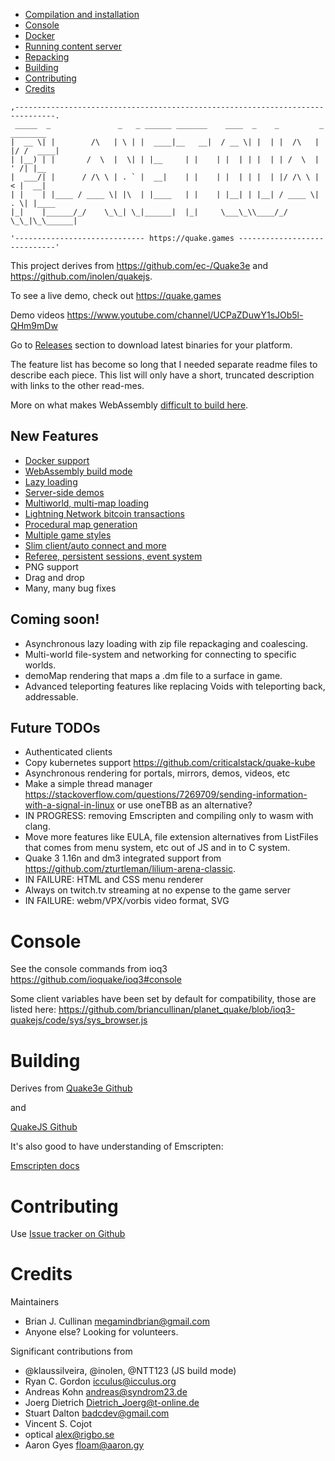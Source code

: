 
- [Compilation and installation](#compilation-and-installation)
- [Console](#console)
- [Docker](#docker)
- [Running content server](#running-content-server)
- [Repacking](#repacking)
- [Building](#building)
- [Contributing](#contributing)
- [Credits](#credits)

```
,-------------------------------------------------------------------------------.
 _____  _               _   _ ______ _______    ____  _    _         _  ________ 
|  __ \| |        /\   | \ | |  ____|__   __|  / __ \| |  | |  /\   | |/ /  ____|
| |__) | |       /  \  |  \| | |__     | |    | |  | | |  | | /  \  | ' /| |__   
|  ___/| |      / /\ \ | . ` |  __|    | |    | |  | | |  | |/ /\ \ |  < |  __|  
| |    | |____ / ____ \| |\  | |____   | |    | |__| | |__| / ____ \| . \| |____ 
|_|    |______/_/    \_\_| \_|______|  |_|     \___\_\\____/_/    \_\_|\_\______|

'----------------------------- https://quake.games -----------------------------'
```


This project derives from https://github.com/ec-/Quake3e and https://github.com/inolen/quakejs.

To see a live demo, check out https://quake.games

Demo videos https://www.youtube.com/channel/UCPaZDuwY1sJOb5l-QHm9mDw

Go to [Releases](../../releases) section to download latest binaries for your platform.

The feature list has become so long that I needed separate readme files to describe each piece. This list will only have a short, truncated description with links to the other read-mes.

More on what makes WebAssembly [difficult to build here](./docs/quakejs.md).

## New Features

  * [Docker support](./docs/docker.md)
  * [WebAssembly build mode](./docs/quakejs.md)
  * [Lazy loading](./docs/lazyloading.md)
  * [Server-side demos](./docs/demos.md)
  * [Multiworld, multi-map loading](./docs/multiworld.md)
  * [Lightning Network bitcoin transactions](./docs/payments.md)
  * [Procedural map generation](./docs/procedural.md)
  * [Multiple game styles](./docs/games.md)
  * [Slim client/auto connect and more](./docs/client.md)
  * [Referee, persistent sessions, event system](./docs/server.md)
  * PNG support
  * Drag and drop
  * Many, many bug fixes


## Coming soon!
  
  * Asynchronous lazy loading with zip file repackaging and coalescing.
  * Multi-world file-system and networking for connecting to specific worlds.
  * demoMap rendering that maps a .dm file to a surface in game.
  * Advanced teleporting features like replacing Voids with teleporting back, addressable.

## Future TODOs

  * Authenticated clients
  * Copy kubernetes support https://github.com/criticalstack/quake-kube
  * Asynchronous rendering for portals, mirrors, demos, videos, etc
  * Make a simple thread manager https://stackoverflow.com/questions/7269709/sending-information-with-a-signal-in-linux or use oneTBB as an alternative?
  * IN PROGRESS: removing Emscripten and compiling only to wasm with clang.
  * Move more features like EULA, file extension alternatives from ListFiles that comes from menu system, etc out of JS and in to C system.
  * Quake 3 1.16n and dm3 integrated support from https://github.com/zturtleman/lilium-arena-classic.
  * IN FAILURE: HTML and CSS menu renderer
  * Always on twitch.tv streaming at no expense to the game server
  * IN FAILURE: webm/VPX/vorbis video format, SVG


# Console

See the console commands from ioq3 https://github.com/ioquake/ioq3#console

Some client variables have been set by default for compatibility, those are listed here:
https://github.com/briancullinan/planet_quake/blob/ioq3-quakejs/code/sys/sys_browser.js


# Building

Derives from [Quake3e Github](https://github.com/ec-/Quake3e#build-instructions)

and

[QuakeJS Github](https://github.com/inolen/quakejs#building-binaries)

It's also good to have understanding of Emscripten:

[Emscripten docs](https://emscripten.org/docs/building_from_source/toolchain_what_is_needed.html)


# Contributing

Use [Issue tracker on Github](https://github.com/briancullinan/planet_quake/issues)

# Credits

Maintainers

  * Brian J. Cullinan <megamindbrian@gmail.com>
  * Anyone else? Looking for volunteers.

Significant contributions from

  * @klaussilveira, @inolen, @NTT123 (JS build mode)
  * Ryan C. Gordon <icculus@icculus.org>
  * Andreas Kohn <andreas@syndrom23.de>
  * Joerg Dietrich <Dietrich_Joerg@t-online.de>
  * Stuart Dalton <badcdev@gmail.com>
  * Vincent S. Cojot <vincent at cojot dot name>
  * optical <alex@rigbo.se>
  * Aaron Gyes <floam@aaron.gy>
